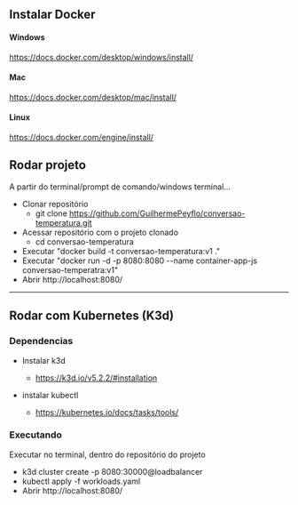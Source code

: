 ## Instalar Docker

#### Windows

https://docs.docker.com/desktop/windows/install/

#### Mac

https://docs.docker.com/desktop/mac/install/


#### Linux

https://docs.docker.com/engine/install/

## Rodar projeto

A partir do terminal/prompt de comando/windows terminal...

- Clonar repositório
  - git clone https://github.com/GuilhermePeyflo/conversao-temperatura.git
- Acessar repositório com o projeto clonado
  - cd conversao-temperatura
- Executar "docker build -t conversao-temperatura:v1 ."
- Executar "docker run -d -p 8080:8080 --name container-app-js conversao-temperatra:v1"
- Abrir http://localhost:8080/

---


## Rodar com Kubernetes (K3d)

### Dependencias

- Instalar k3d
  - https://k3d.io/v5.2.2/#installation

- instalar kubectl
  - https://kubernetes.io/docs/tasks/tools/

### Executando
Executar no terminal, dentro do repositório do projeto

- k3d cluster create -p 8080:30000@loadbalancer
- kubectl apply -f workloads.yaml
- Abrir http://localhost:8080/
